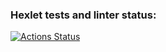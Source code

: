 ### Hexlet tests and linter status:
[![Actions Status](https://github.com/titanmen1/python-project-lvl3/workflows/hexlet-check/badge.svg)](https://github.com/titanmen1/python-project-lvl3/actions)